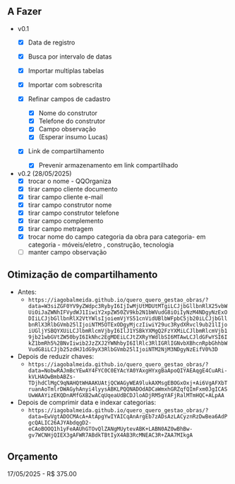 ## A Fazer
- v0.1
    - [X] Data de registro
    - [X] Busca por intervalo de datas

    - [X] Importar multiplas tabelas
    - [X] Importar com sobrescrita

    - [X] Refinar campos de cadastro
        - [X] Nome do construtor
        - [X] Telefone do construtor
        - [X] Campo observação
        - [X] (Esperar insumo Lucas)

    - [X] Link de compartilhamento
        - [X] Prevenir armazenamento em link compartilhado

- v0.2 (28/05/2025)
    - [X] trocar o nome - QQOrganiza
    - [X] ⁠tirar campo cliente documento
    - [X] ⁠tirar campo cliente e-mail 
    - [X] ⁠tirar campo construtor nome
    - [X] ⁠tirar campo construtor telefone
    - [X] ⁠tirar campo complemento 
    - [X] ⁠tirar campo metragem 
    - [X] ⁠trocar nome do campo categoria da obra  para categoria- em categoria - móveis/eletro , construção, tecnologia
    - [ ] ⁠manter campo observação 

## Otimização de compartilhamento

- Antes:
    - `https://iagobalmeida.github.io/quero_quero_gestao_obras/?data=W3siZGF0YV9yZWdpc3RybyI6IjIwMjUtMDUtMTgiLCJjbGllbnRlX25vbWUiOiJaZWNhIFVydWJ1IiwiY2xpZW50ZV9kb2N1bWVudG8iOiIyNzM4NDgyNzExODIiLCJjbGllbnRlX2VtYWlsIjoiemVjYS51cnVidUBlbWFpbC5jb20iLCJjbGllbnRlX3RlbGVmb25lIjoiNTM5OTExODgyMjczIiwiY29uc3RydXRvcl9ub21lIjoiUGljYSBQYXUiLCJlbmRlcmVjbyI6IlJ1YSBkYXMgQ2FzYXMiLCJlbmRlcmVjb19jb21wbGVtZW50byI6IkNhc2EgMDEiLCJtZXRyYWdlbSI6MTAwLCJldGFwYSI6IkZ1bmRh5%2BNvIiwib2JzZXJ2YWNhbyI6IlRlc3RlIGRlIGNvbXBhcnRpbGhhbWVudG8iLCJjb25zdHJ1dG9yX3RlbGVmb25lIjoiNTM2NjM3NDgyNzEifV0%3D`
- Depois de reduzir chaves:
    - `https://iagobalmeida.github.io/quero_quero_gestao_obras/?data=NobwRAJmBcYEwAY4FYC0C0EYAcYA0YAxgHYxgBaApoQIYAEAqgE4CuARi-kVLHAOwBmbABZs-TDjhdClMgC9qNAHQtWHAAKUAtjQCWAGyWEA9lukAXMsgEBOGxOxj+Ai6VgAFXbTruanAoTmlrDWAGyhAnyi4lyysABKLPQQNADOdADCaWmxhGRZqfQImFxm0JgICASUwWAAYizEKQDnAMfGXB2wACqUqeaUdBCDJloADjRM5gYAFjRalMTmHQC+ALpAA`
- Depois de comprimir data e indexar categorias:
    - `https://iagobalmeida.github.io/quero_quero_gestao_obras/?data=EwVgtADOCMAcA+AtApgYwIYAICqAnArgEb7zADsAzLACyznRzDwBea6AdPgcQALIC26AJYAbdqgD2-eCAoBOOQ1h1yFeAAUhGTOvQlZANgMUytevABK+LABN0AZ0wBhBw-gv7WCNHjQIEX3gAFWR7ABdkTBtIyX4AB3RcMNEAC3R+ZAA7MIkgA`

## Orçamento
17/05/2025  -   R$ 375.00